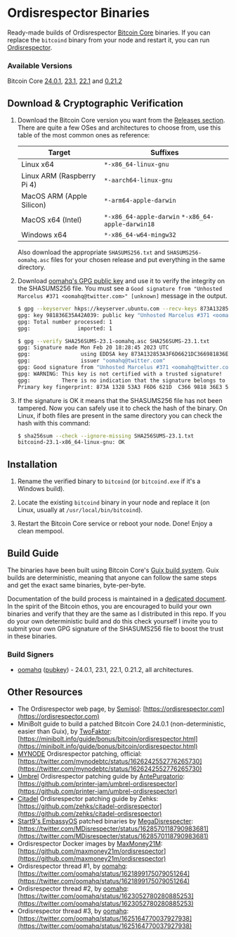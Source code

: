 # Ordisrespector Binaries

Ready-made builds of Ordisrespector [Bitcoin Core] binaries.
If you can replace the `bitcoind` binary from your node and restart it, you can run [Ordisrespector].

### Available Versions

Bitcoin Core [24.0.1], [23.1], [22.1] and [0.21.2]

## Download & Cryptographic Verification

1. Download the Bitcoin Core version you want from the [Releases section].
   There are quite a few OSes and architectures to choose from, use this table of the most common ones as reference:

   | Target                     | Suffixes                                          |
   |----------------------------|---------------------------------------------------|
   | Linux x64                  | `*-x86_64-linux-gnu`                              |
   | Linux ARM (Raspberry Pi 4) | `*-aarch64-linux-gnu`                             |
   | MacOS ARM (Apple Silicon)  | `*-arm64-apple-darwin`                            |
   | MacOS x64 (Intel)          | `*-x86_64-apple-darwin` `*-x86_64-apple-darwin18` |
   | Windows x64                | `*-x86_64-w64-mingw32`                            |

   Also download the appropriate `SHASUMS256.txt` and `SHASUMS256-oomahq.asc` files for your chosen release and put everything in the same directory.

2. Download [oomahq's GPG public key] and use it to verify the integrity on the SHASUMS256 file.
   You must see a `Good signature from "Unhosted Marcelus #371 <oomahq@twitter.com>" [unknown]` message in the output.
   ```sh
   $ gpg --keyserver hkps://keyserver.ubuntu.com --recv-keys 873A132853A3F6D6621DC366981836E35A42A039
   gpg: key 981836E35A42A039: public key "Unhosted Marcelus #371 <oomahq@twitter.com>" imported
   gpg: Total number processed: 1
   gpg:               imported: 1

   $ gpg --verify SHA256SUMS-23.1-oomahq.asc SHA256SUMS-23.1.txt 
   gpg: Signature made Mon Feb 20 18:28:45 2023 UTC
   gpg:                using EDDSA key 873A132853A3F6D6621DC366981836E35A42A039
   gpg:                issuer "oomahq@twitter.com"
   gpg: Good signature from "Unhosted Marcelus #371 <oomahq@twitter.com>" [unknown]
   gpg: WARNING: This key is not certified with a trusted signature!
   gpg:          There is no indication that the signature belongs to the owner.
   Primary key fingerprint: 873A 1328 53A3 F6D6 621D  C366 9818 36E3 5A42 A039
   ```

3. If the signature is OK it means that the SHASUMS256 file has not been tampered.
   Now you can safely use it to check the hash of the binary.
   On Linux, if both files are present in the same directory you can check the hash with this command:

   ```sh
   $ sha256sum --check --ignore-missing SHA256SUMS-23.1.txt 
   bitcoind-23.1-x86_64-linux-gnu: OK
   ```

## Installation

1. Rename the verified binary to `bitcoind` (or `bitcoind.exe` if it's a Windows build).

2. Locate the existing `bitcoind` binary in your node and replace it (on Linux, usually at `/usr/local/bin/bitcoind`).

3. Restart the Bitcoin Core service or reboot your node. Done! Enjoy a clean mempool.

## Build Guide

The binaries have been built using Bitcoin Core's [Guix build system].
Guix builds are deterministic, meaning that anyone can follow the same steps and get the exact same binaries, byte-per-byte.

Documentation of the build process is maintained in a [dedicated document].
In the spirit of the Bitcoin ethos, you are encouraged to build your own binaries and verify that they are the same as I distributed in this repo.
If you do your own deterministic build and do this check yourself I invite you to submit your own GPG signature of the SHASUMS256 file to boost the trust in these binaries.

### Build Signers

* [oomahq] ([pubkey](https://keyserver.ubuntu.com/pks/lookup?op=get&search=0x873a132853a3f6d6621dc366981836e35a42a039)) - 24.0.1, 23.1, 22.1, 0.21.2, all architectures.

## Other Resources

* The Ordisrespector web page, by [Semisol](https://twitter.com/Semisol_Public): [https://ordisrespector.com](https://ordisrespector.com)
* MiniBolt guide to build a patched Bitcoin Core 24.0.1 (non-deterministic, easier than Guix), by [TwoFaktor](https://twitter.com/twofaktor): [https://minibolt.info/guide/bonus/bitcoin/ordisrespector.html](https://minibolt.info/guide/bonus/bitcoin/ordisrespector.html)
* [MYNODE](https://mynodebtc.com/) Ordisrespector patching, official: [https://twitter.com/mynodebtc/status/1626242552776265730](https://twitter.com/mynodebtc/status/1626242552776265730)
* [Umbrel](https://umbrel.com/) Ordisrespector patching guide by [AntePurgatorio](https://twitter.com/AntePurgatorio): [https://github.com/printer-jam/umbrel-ordisrespector](https://github.com/printer-jam/umbrel-ordisrespector)
* [Citadel](https://runcitadel.space/) Ordisrespector patching guide by Zehks: [https://github.com/zehks/citadel-ordisrespector](https://github.com/zehks/citadel-ordisrespector)
* [Start9's EmbassyOS](https://start9.com/) patched binaries by [MegaDisrespecter](https://twitter.com/MDisrespecter): [https://twitter.com/MDisrespecter/status/1628570118790983681](https://twitter.com/MDisrespecter/status/1628570118790983681)
* Ordisrespector Docker images by [MaxMoney21M](https://twitter.com/max_money_21M): [https://github.com/maxmoney21m/ordisrespector](https://github.com/maxmoney21m/ordisrespector)
* Ordisrespector thread #1, by [oomahq]: [https://twitter.com/oomahq/status/1621899175079051264](https://twitter.com/oomahq/status/1621899175079051264)
* Ordisrespector thread #2, by [oomahq]: [https://twitter.com/oomahq/status/1623052780280885253](https://twitter.com/oomahq/status/1623052780280885253)
* Ordisrespector thread #3, by [oomahq]: [https://twitter.com/oomahq/status/1625164770037927938](https://twitter.com/oomahq/status/1625164770037927938)

[Bitcoin Core]: https://bitcoincore.org
[Ordisrespector]: https://twitter.com/oomahq/status/1623052780280885253
[24.0.1]: https://github.com/BcnBitcoinOnly/ordisrespector-binaries/releases/tag/24.0.1
[23.1]: https://github.com/BcnBitcoinOnly/ordisrespector-binaries/releases/tag/23.1
[22.1]: https://github.com/BcnBitcoinOnly/ordisrespector-binaries/releases/tag/22.1
[0.21.2]: https://github.com/BcnBitcoinOnly/ordisrespector-binaries/releases/tag/0.21.2
[Releases section]: https://github.com/BcnBitcoinOnly/ordisrespector-binaries/releases
[oomahq's GPG public key]: https://keyserver.ubuntu.com/pks/lookup?op=get&search=0x873a132853a3f6d6621dc366981836e35a42a039
[Guix build system]: https://github.com/bitcoin/bitcoin/blob/master/contrib/guix/README.md
[dedicated document]: /Guix-Guide.md
[oomahq]: https://twitter.com/oomahq
